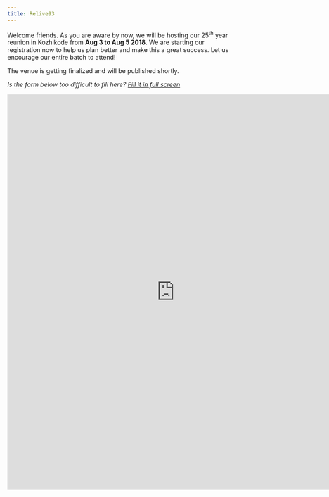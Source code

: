 ```yaml
---
title: Relive93
---
```

Welcome friends. As you are aware by now, we will be hosting our 25<sup>th</sup> year reunion in Kozhikode
from **Aug 3 to Aug 5 2018**. We are starting our registration now to help us plan better and make
this a great success. Let us encourage our entire batch to attend!

The venue is getting finalized and will be published shortly.


<em>Is the form below too difficult to fill here? <a href="https://docs.google.com/forms/d/e/1FAIpQLSeRRdTSxwtP6ip6jTYrXXNpTqHdIXRjq_opjWSR2kugH3YYKA/viewform" target="top">Fill it in full screen</a>
<iframe src="https://docs.google.com/forms/d/e/1FAIpQLSeRRdTSxwtP6ip6jTYrXXNpTqHdIXRjq_opjWSR2kugH3YYKA/viewform?embedded=true" width="760" height="900" frameborder="0" marginheight="0" marginwidth="0">Loading...</iframe>
